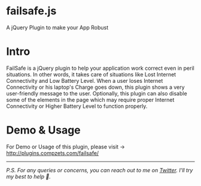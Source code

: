 failsafe.js
===========

A jQuery Plugin to make your App Robust

Intro
=====
FailSafe is a jQuery plugin to help your application work correct even in peril situations. In other words, it takes care of situations like Lost Internet Connectivity and Low Battery Level. When a user loses Internet Connectivity or his laptop's Charge goes down, this plugin shows a very user-friendly message to the user. Optionally, this plugin can also disable some of the elements in the page which may require proper Internet Connectivity or Higher Battery Level to function properly.


Demo & Usage
============

For Demo or Usage of this plugin, please visit &rarr; http://plugins.compzets.com/failsafe/

---

_P.S. For any queries or concerns, you can reach out to me on [Twitter](https://twitter.com/ram__patra). I'll try my best to help 🙏._
